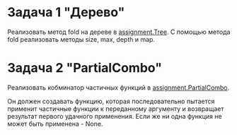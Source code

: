 # Задача 1 "Дерево"
Реализовать метод fold на дереве в [assignment.Tree](src/main/scala/assignment/Tree.scala).
С помощью метода fold реализовать методы size, max, depth и map.


# Задача 2 "PartialCombo"
Реализовать кобминатор частичных функций в [assignment.PartialCombo](src/main/scala/assignment/PartialCombo.scala).

Он должен создавать функцию, которая последовательно пытается применит частичные функции к переданному аргументу
и возвращает результат первого удачного применения. Если же ни одна функция не может быть применена - None.